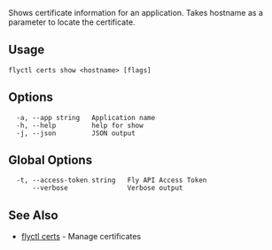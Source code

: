 Shows certificate information for an application.
Takes hostname as a parameter to locate the certificate.

## Usage
~~~
flyctl certs show <hostname> [flags]
~~~

## Options

~~~
  -a, --app string   Application name
  -h, --help         help for show
  -j, --json         JSON output
~~~

## Global Options

~~~
  -t, --access-token string   Fly API Access Token
      --verbose               Verbose output
~~~

## See Also

* [flyctl certs](/docs/flyctl/certs/)	 - Manage certificates


